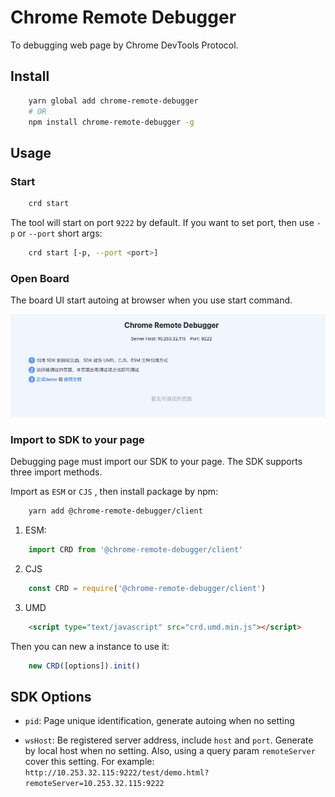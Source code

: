 # Chrome Remote Debugger

To debugging web page by Chrome DevTools Protocol.

## Install

```sh
    yarn global add chrome-remote-debugger
    # OR
    npm install chrome-remote-debugger -g
```

## Usage

### Start

```sh
    crd start
```

The tool will start on port `9222` by default. If you want to set port, then use `-p` or `--port` short args:

```sh
    crd start [-p, --port <port>]
```

### Open Board

The board UI start autoing at browser when you use start command.

![](./docs/assets/start-board.png)

### Import to SDK to your page

Debugging page must import our SDK to your page. The SDK supports three import methods.

Import as `ESM` or `CJS` , then install package by npm:

```sh
    yarn add @chrome-remote-debugger/client
```

1. ESM:

```js
    import CRD from '@chrome-remote-debugger/client'
```

2. CJS

```js
    const CRD = require('@chrome-remote-debugger/client')
```

3. UMD

```html
    <script type="text/javascript" src="crd.umd.min.js"></script>
```

Then you can new a instance to use it:

```js
    new CRD([options]).init()
```

## SDK Options

* `pid`: Page unique identification, generate autoing when no setting

* `wsHost`: Be registered server address, include `host` and `port`. Generate by local host when no setting. Also, using a query param `remoteServer` cover this setting. For example: `http://10.253.32.115:9222/test/demo.html?remoteServer=10.253.32.115:9222`
